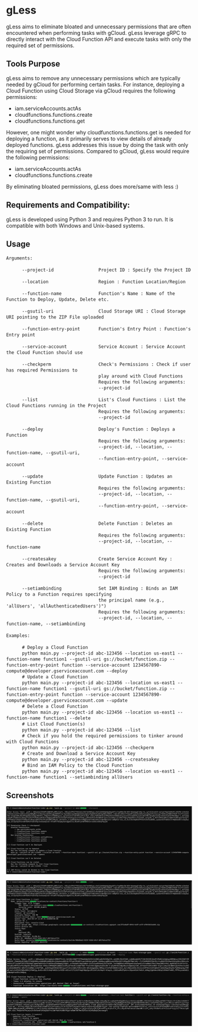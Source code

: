 # gLess
gLess aims to eliminate bloated and unnecessary permissions that are often encountered when performing tasks with gCloud. gLess leverage gRPC to directly interact with the Cloud Function API and execute tasks with only the required set of permissions.

## Tools Purpose

gLess aims to remove any unnecessary permissions which are typically needed by gCloud for performing certain tasks. For instance, deploying a Cloud Function using Cloud Storage via gCloud requires the following permissions:

- iam.serviceAccounts.actAs
- cloudfunctions.functions.create
- cloudfunctions.functions.get

However, one might wonder why cloudfunctions.functions.get is needed for deploying a function, as it primarily serves to view details of already deployed functions. gLess addresses this issue by doing the task with only the requiring set of permissions. Compared to gCloud, gLess would require the following permissions:

- iam.serviceAccounts.actAs
- cloudfunctions.functions.create

By eliminating bloated permissions, gLess does more/same with less :)

## Requirements and Compatibility:
gLess is developed using Python 3 and requires Python 3 to run. It is compatible with both Windows and Unix-based systems.

## Usage

```
Arguments:

      --project-id                 Project ID : Specify the Project ID
      
      --location                   Region : Function Location/Region
      
      --function-name              Function's Name : Name of the Function to Deploy, Update, Delete etc.
      
      --gsutil-uri                 Cloud Storage URI : Cloud Storage URI pointing to the ZIP File uploaded 
      
      --function-entry-point       Function's Entry Point : Function's Entry point
      
      --service-account            Service Account : Service Account the Cloud Function should use
      
      --checkperm                  Check's Permissions : Check if user has required Permissions to 
                                   play around with Cloud Functions
                                   Requires the following arguments:
                                   --project-id
      
      --list                       List's Cloud Functions : List the Cloud Functions running in the Project 
                                   Requires the following arguments:
                                   --project-id
      
      --deploy                     Deploy's Function : Deploys a Function
                                   Requires the following arguments:
                                   --project-id, --location, --function-name, --gsutil-uri, 
                                   --function-entry-point, --service-account
      
      --update                     Update Function : Updates an Existing Function 
                                   Requires the following arguments:
                                   --project-id, --location, --function-name, --gsutil-uri, 
                                   --function-entry-point, --service-account
      
      --delete                     Delete Function : Deletes an Existing Function
                                   Requires the following arguments:  
                                   --project-id, --location, --function-name    
      
      --createsakey                Create Service Account Key : Creates and Downloads a Service Account Key
                                   Requires the following arguments:
                                   --project-id
                                   
      --setiambinding              Set IAM Binding : Binds an IAM Policy to a Function requires specifying 
                                   the principal name (e.g., 'allUsers', 'allAuthenticatedUsers')")
                                   Requires the following arguments:
                                   --project-id, --location, --function-name, --setiambinding                              
    
Examples:

      # Deploy a Cloud Function
      python main.py --project-id abc-123456 --location us-east1 --function-name function1 --gsutil-uri gs://bucket/function.zip --function-entry-point function --service-account 1234567890-compute@developer.gserviceaccount.com --deploy
      # Update a Cloud Function
      python main.py --project-id abc-123456 --location us-east1 --function-name function1 --gsutil-uri gs://bucket/function.zip --function-entry-point function --service-account 1234567890-compute@developer.gserviceaccount.com --update
      # Delete a Cloud Function
      python main.py --project-id abc-123456 --location us-east1 --function-name function1 --delete
      # List Cloud Function(s)
      python main.py --project-id abc-123456 --list
      # Check if you hold the required permissions to tinker around with Cloud Functions
      python main.py --project-id abc-123456 --checkperm
      # Create and Download a Service Account Key
      python main.py --project-id abc-123456 --createsakey
      # Bind an IAM Policy to the Cloud Function
      python main.py --project-id abc-123456 --location us-east1 --function-name function1 --setiambinding allUsers
```

## Screenshots
<p><img src="https://github.com/anrbn/GCP-Attack-Defense/blob/main/images/36.png"></p>
<p><img src="https://github.com/anrbn/GCP-Attack-Defense/blob/main/images/37.png"></p>
<p><img src="https://github.com/anrbn/GCP-Attack-Defense/blob/main/images/22.png"></p>
<p><img src="https://github.com/anrbn/GCP-Attack-Defense/blob/main/images/38.png"></p>
